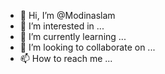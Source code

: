 - 👋 Hi, I’m @Modinaslam
- 👀 I’m interested in ...
- 🌱 I’m currently learning ...
- 💞️ I’m looking to collaborate on ...
- 📫 How to reach me ...

<!---
Modinaslam/Modinaslam is a ✨ special ✨ repository because its `README.md` (this file) appears on your GitHub profile.
You can click the Preview link to take a look at your changes.
---no>
